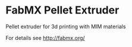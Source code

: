 # FabMX Pellet Extruder
Pellet extruder for 3d printing with MIM materials

For details see http://fabmx.org/
